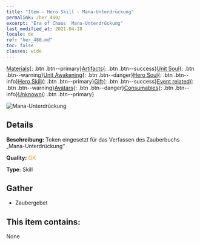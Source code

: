 ```yaml
---
title: "Item - Hero Skill - Mana-Unterdrückung"
permalink: /her_480/
excerpt: "Era of Chaos  Mana-Unterdrückung"
last_modified_at: 2021-04-28
locale: de
ref: "her_480.md"
toc: false
classes: wide
---
```

 [Materials](/ItemsDE/){: .btn .btn--primary}[Artifacts](/ItemsDE/Artifacts/){: .btn .btn--success}[Unit Soul](/ItemsDE/UnitSoul/){: .btn .btn--warning}[Unit Awakening](/ItemsDE/UnitAwakening/){: .btn .btn--danger}[Hero Soul](/ItemsDE/HeroSoul/){: .btn .btn--info}[Hero Skill](/ItemsDE/HeroSkill/){: .btn .btn--primary}[Gift](/ItemsDE/Gift/){: .btn .btn--success}[Event related](/ItemsDE/Events/){: .btn .btn--warning}[Avatars](/ItemsDE/Avatars/){: .btn .btn--danger}[Consumables](/ItemsDE/Consumables/){: .btn .btn--info}[Unknown](/ItemsDE/Unknown/){: .btn .btn--primary}

 ![Mana-Unterdrückung](/images/t/ps_faliyazhi.png)

## Details
 **Beschreibung:** Token eingesetzt für das Verfassen des Zauberbuchs „Mana-Unterdrückung“

 **Quality:** <span style="color: #FF8C00">OK</span>

 **Type:** Skill

## Gather

*    Zaubergebet 

## This item contains:

  None

